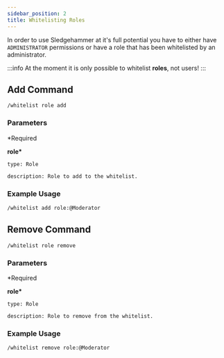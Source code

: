 ```yaml
---
sidebar_position: 2
title: Whitelisting Roles
---
```


In order to use Sledgehammer at it's full potential you have to either have `ADMINISTRATOR` permissions or have a role that has been whitelisted by an administrator.

:::info
At the moment it is only possible to whitelist **roles**, not users!
:::

## Add Command

```
/whitelist role add
```

### Parameters

\*Required

**role\***

    type: Role

    description: Role to add to the whitelist.

### Example Usage

```md
/whitelist add role:@Moderator
```

## Remove Command

```
/whitelist role remove
```

### Parameters

\*Required

**role\***

    type: Role

    description: Role to remove from the whitelist.

### Example Usage

```md
/whitelist remove role:@Moderator
```
